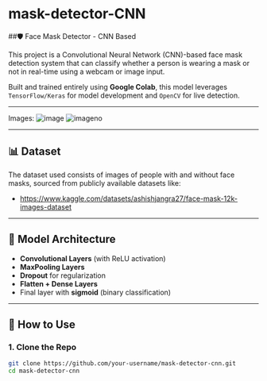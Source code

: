 # mask-detector-CNN

##🛡️ Face Mask Detector - CNN Based

This project is a Convolutional Neural Network (CNN)-based face mask detection system that can classify whether a person is wearing a mask or not in real-time using a webcam or image input.

Built and trained entirely using **Google Colab**, this model leverages `TensorFlow/Keras` for model development and `OpenCV` for live detection.

---


Images: ![image](https://github.com/user-attachments/assets/8eed304a-131b-464a-9aca-118bb74171a7)
![imageno](https://github.com/user-attachments/assets/5a617f51-7d4f-4c2c-889f-f900d41f3f20)

---

## 📊 Dataset

The dataset used consists of images of people with and without face masks, sourced from publicly available datasets like:
- https://www.kaggle.com/datasets/ashishjangra27/face-mask-12k-images-dataset

---

## 🧠 Model Architecture

- **Convolutional Layers** (with ReLU activation)
- **MaxPooling Layers**
- **Dropout** for regularization
- **Flatten + Dense Layers**
- Final layer with **sigmoid** (binary classification)

---

## 🚀 How to Use

### 1. Clone the Repo
```bash
git clone https://github.com/your-username/mask-detector-cnn.git
cd mask-detector-cnn
